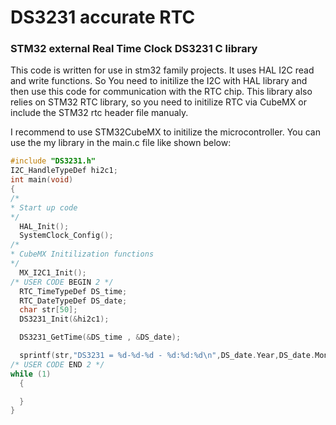 # DS3231 accurate RTC
### STM32 external Real Time Clock DS3231 C library
This code is written for use in stm32 family projects. It uses HAL I2C read and write functions. So You need to initilize the I2C with HAL library and then use this code for communication with the RTC chip. This library also relies on STM32 RTC library, so you need to initilize RTC via CubeMX or include the STM32 rtc header file manualy.

I recommend to use STM32CubeMX to initilize the microcontroller. You can use the my library in the main.c file like shown below:
```C
#include "DS3231.h"
I2C_HandleTypeDef hi2c1;
int main(void)
{
/*
* Start up code 
*/
  HAL_Init();
  SystemClock_Config();
/*
* CubeMX Initilization functions
*/
  MX_I2C1_Init();
/* USER CODE BEGIN 2 */
  RTC_TimeTypeDef DS_time;
  RTC_DateTypeDef DS_date;
  char str[50];
  DS3231_Init(&hi2c1);

  DS3231_GetTime(&DS_time , &DS_date);

  sprintf(str,"DS3231 = %d-%d-%d - %d:%d:%d\n",DS_date.Year,DS_date.Month ,DS_date.Date , DS_time.Hours , DS_time.Minutes , DS_time.Seconds);
/* USER CODE END 2 */
while (1)
  {

  }
}
```

